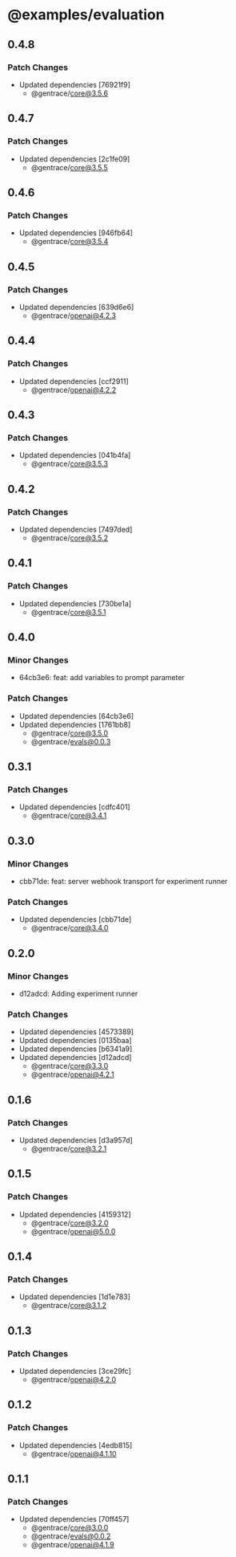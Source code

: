 # @examples/evaluation

## 0.4.8

### Patch Changes

- Updated dependencies [76921f9]
  - @gentrace/core@3.5.6

## 0.4.7

### Patch Changes

- Updated dependencies [2c1fe09]
  - @gentrace/core@3.5.5

## 0.4.6

### Patch Changes

- Updated dependencies [946fb64]
  - @gentrace/core@3.5.4

## 0.4.5

### Patch Changes

- Updated dependencies [639d6e6]
  - @gentrace/openai@4.2.3

## 0.4.4

### Patch Changes

- Updated dependencies [ccf2911]
  - @gentrace/openai@4.2.2

## 0.4.3

### Patch Changes

- Updated dependencies [041b4fa]
  - @gentrace/core@3.5.3

## 0.4.2

### Patch Changes

- Updated dependencies [7497ded]
  - @gentrace/core@3.5.2

## 0.4.1

### Patch Changes

- Updated dependencies [730be1a]
  - @gentrace/core@3.5.1

## 0.4.0

### Minor Changes

- 64cb3e6: feat: add variables to prompt parameter

### Patch Changes

- Updated dependencies [64cb3e6]
- Updated dependencies [1761bb8]
  - @gentrace/core@3.5.0
  - @gentrace/evals@0.0.3

## 0.3.1

### Patch Changes

- Updated dependencies [cdfc401]
  - @gentrace/core@3.4.1

## 0.3.0

### Minor Changes

- cbb71de: feat: server webhook transport for experiment runner

### Patch Changes

- Updated dependencies [cbb71de]
  - @gentrace/core@3.4.0

## 0.2.0

### Minor Changes

- d12adcd: Adding experiment runner

### Patch Changes

- Updated dependencies [4573389]
- Updated dependencies [0135baa]
- Updated dependencies [b6341a9]
- Updated dependencies [d12adcd]
  - @gentrace/core@3.3.0
  - @gentrace/openai@4.2.1

## 0.1.6

### Patch Changes

- Updated dependencies [d3a957d]
  - @gentrace/core@3.2.1

## 0.1.5

### Patch Changes

- Updated dependencies [4159312]
  - @gentrace/core@3.2.0
  - @gentrace/openai@5.0.0

## 0.1.4

### Patch Changes

- Updated dependencies [1d1e783]
  - @gentrace/core@3.1.2

## 0.1.3

### Patch Changes

- Updated dependencies [3ce29fc]
  - @gentrace/openai@4.2.0

## 0.1.2

### Patch Changes

- Updated dependencies [4edb815]
  - @gentrace/openai@4.1.10

## 0.1.1

### Patch Changes

- Updated dependencies [70ff457]
  - @gentrace/core@3.0.0
  - @gentrace/evals@0.0.2
  - @gentrace/openai@4.1.9
